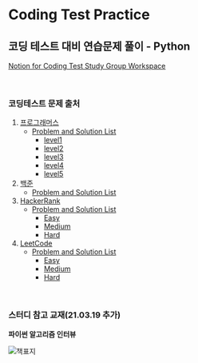 # Coding Test Practice

## 코딩 테스트 대비 연습문제 풀이 - Python <br>

[Notion for Coding Test Study Group Workspace](https://www.notion.so/Notice-a3bb53f15d24455593f671a9f98cbdc3)<br>

<br>

### 코딩테스트 문제 출처

1. [프로그래머스](https://programmers.co.kr/)
	- [Problem and Solution List](/Programmers)
		- [level1](/Programmers/level1/)
		- [level2](/Programmers/level2/)
		- [level3](/Programmers/level3/)
        - [level4](/Programmers/level4/)
        - [level5](/Programmers/level5/)
2. [백준](https://www.acmicpc.net/)
    - [Problem and Solution List](/Baekjoon/)
3. [HackerRank](https://www.hackerrank.com/domains/algorithms)
    - [Problem and Solution List](/HackerRank/)
        - [Easy](/HackerRank/Easy/)
        - [Medium](/HackerRank/Medium/)
        - [Hard](/HackerRank/Hard/)
4. [LeetCode](https://leetcode.com/)
    - [Problem and Solution List](/LeetCode/)
        - [Easy](/LeetCode/Easy/)
        - [Medium](/LeetCode/Medium/)
        - [Hard](/LeetCode/Hard/)

<br>

### 스터디 참고 교재(21.03.19 추가)

**파이썬 알고리즘 인터뷰**

![책표지](http://docs.likejazz.com/images/2020/book-cover.jpg)

